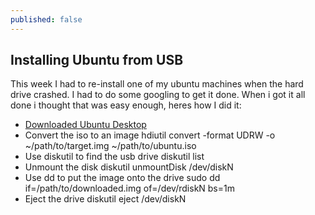 ```yaml
---
published: false
---
```


## Installing Ubuntu from USB

This week I had to re-install one of my ubuntu machines when the hard drive crashed. I had to do some googling to get it done. When i got it all done i thought that was easy enough, heres how I did it:

- [Downloaded Ubuntu Desktop](http://www.ubuntu.com/download/desktop)
- Convert the iso to an image
  hdiutil convert -format UDRW -o ~/path/to/target.img ~/path/to/ubuntu.iso
- Use diskutil to find the usb drive
  diskutil list
- Unmount the disk
  diskutil unmountDisk /dev/diskN
- Use dd to put the image onto the drive
  sudo dd if=/path/to/downloaded.img of=/dev/rdiskN bs=1m
- Eject the drive
  diskutil eject /dev/diskN
